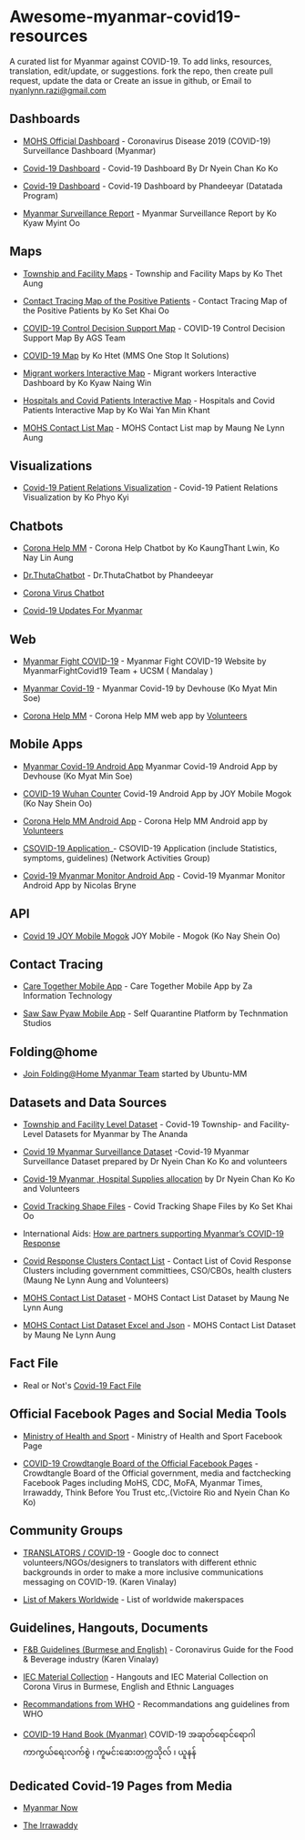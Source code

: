 # Awesome-myanmar-covid19-resources
A curated list for Myanmar against COVID-19.
To add links, resources, translation, edit/update, or suggestions.
fork the repo, then create pull request, update the data or
Create an issue in github, or
Email to nyanlynn.razi@gmail.com

## Dashboards

- [MOHS Official Dashboard](https://doph.maps.arcgis.com/apps/opsdashboard/index.html#/f8fb4ccc3d2d42c7ab0590dbb3fc26b8) - Coronavirus Disease 2019 (COVID-19) Surveillance Dashboard (Myanmar)

- [Covid-19 Dashboard](https://bit.ly/covidmyanmar) - Covid-19 Dashboard By Dr Nyein Chan Ko Ko

- [Covid-19 Dashboard](https://www.myanmardatatada.com/covid-19-dashboard.html) - Covid-19 Dashboard by Phandeeyar (Datatada Program)

- [Myanmar Surveillance Report](https://datastudio.google.com/u/0/reporting/01f1eab4-e77b-4742-93e8-fe5d334319ac/page/SenHB) - Myanmar Surveillance Report by Ko Kyaw Myint Oo

## Maps

- [Township and Facility Maps](https://bit.ly/2Jlunhk) - Township and Facility Maps by Ko Thet Aung

- [Contact Tracing Map of the Positive Patients](https://bit.ly/3aOxsCE) - Contact Tracing Map of the Positive Patients by Ko Set Khai Oo

- [COVID-19 Control Decision Support Map](https://arcg.is/uDbuC?fbclid=IwAR3Htasi0zUraCM_XcplrmSSoETmD2PCefFz1Xkde7Hz6OQ1-orRUpzJL7g) - COVID-19 Control Decision Support Map By AGS Team

- [COVID-19 Map](https://covid.mms-it.com/) by Ko Htet (MMS One Stop It Solutions)

- [Migrant workers Interactive Map](https://public.tableau.com/profile/myanmar.geoinfomatic.society#!/vizhome/MigrantWorkersbyTownship/MainDashboard) - Migrant workers Interactive Dashboard by Ko Kyaw Naing Win

- [Hospitals and Covid Patients Interactive Map](https://biglink.to/CV19InterMAP) - Hospitals and Covid Patients Interactive Map by Ko Wai Yan Min Khant
- [MOHS Contact List Map](bit.ly/mohs_contact_map) - MOHS Contact List map by Maung Ne Lynn Aung

## Visualizations 

- [Covid-19 Patient Relations Visualization](https://phyokyi.github.io/covid-19/COVID-19%20Relations.html) - Covid-19 Patient Relations Visualization by Ko Phyo Kyi

## Chatbots

- [Corona Help MM](https://www.messenger.com/t/CoronaHelpMM) - Corona Help Chatbot by Ko KaungThant Lwin, Ko Nay Lin Aung

- [Dr.ThutaChatbot](https://www.facebook.com/Dr.ThutaChatbot/) - Dr.ThutaChatbot by Phandeeyar

- [Corona Virus Chatbot](m.me/coronavirusalice)

- [Covid-19 Updates For Myanmar](m.me/covid19updatesmm)

## Web

- [Myanmar Fight COVID-19](https://myanmarfightcovid19.com/) - Myanmar Fight COVID-19 Website by MyanmarFightCovid19 Team + UCSM ( Mandalay )

- [Myanmar Covid-19](https://covid.devhouse.asia/) - Myanmar Covid-19 by Devhouse (Ko Myat Min Soe)

- [Corona Help MM](https://coronahelpmm.org/) - Corona Help MM web app by [Volunteers](https://coronahelpmm.org/about)

## Mobile Apps

- [Myanmar Covid-19 Android App](https://devhouse.asia/covid19.apk) Myanmar Covid-19 Android App by Devhouse (Ko Myat Min Soe)

- [COVID-19 Wuhan Counter](https://covid19.joymogok.com/apk/covidmm.apk) 
Covid-19 Android App by JOY Mobile Mogok (Ko Nay Shein Oo)

- [Corona Help MM Android App](https://coronahelpmm.org/app/CoronaHelpMM.apk) - Corona Help MM Android app by [Volunteers](https://coronahelpmm.org/about)

- [CSOVID-19 Application](http://www.nagmis.com/csovid19/apk/csovid19.apk)_- CSOVID-19 Application (include Statistics, symptoms, guidelines) (Network Activities Group) 

- [Covid-19 Myanmar Monitor Android App](https://bit.ly/covid-19-myanmar) - Covid-19 Myanmar Monitor Android App by Nicolas Bryne


## API

- [Covid 19 JOY Mobile Mogok](https://covid19.joymogok.com/) JOY Mobile - Mogok (Ko Nay Shein Oo)

## Contact Tracing

- [Care Together Mobile App](https://www.facebook.com/CareTogetherMyanmar/) - Care Together Mobile App by Za Information Technology

- [Saw Saw Pyaw Mobile App](http://sawsawpyaw.com/) - Self Quarantine Platform by Technmation Studios

## Folding@home

- [Join Folding@Home Myanmar Team](https://stats.foldingathome.org/team/250150) started by Ubuntu-MM

## Datasets and Data Sources

- [Township and Facility Level Dataset](https://github.com/theananda/myanmar-covid19-data) - Covid-19 Township- and Facility-Level Datasets for Myanmar by The Ananda

- [Covid 19 Myanmar Surveillance Dataset](https://docs.google.com/spreadsheets/d/1-Csmn_rXTQvnkJR8tnFkQEyKBnhq8fz-YxyHidhONiI/edit#gid=0) -Covid-19 Myanmar Surveillance Dataset prepared by Dr Nyein Chan Ko Ko and volunteers 

- [Covid-19 Myanmar ,Hospital Supplies allocation](https://docs.google.com/spreadsheets/d/1Ue2LUm8NfO0IgRxifabOtYH_9FfzpEFZ5i14cXUUTAE/edit?usp=drive_web&ouid=105998359122323375339) 
by Dr Nyein Chan Ko Ko and Volunteers

- [Covid Tracking Shape Files](https://bit.ly/2RbmIH5) - Covid Tracking Shape Files by Ko Set Khai Oo

- International Aids: [How are partners supporting Myanmar’s COVID-19 Response](https://medium.com/@leighmitchell/how-are-partners-supporting-myanmars-covid-19-response-cda866b6c74)

- [Covid Response Clusters Contact List](https://bit.ly/covid_gen_contact) - Contact List of Covid Response Clusters including government committiees, CSO/CBOs, health clusters (Maung Ne Lynn Aung and Volunteers)

- [MOHS Contact List Dataset](https://bit.ly/mohs_contact_list) - MOHS Contact List Dataset by Maung Ne Lynn Aung

- [MOHS Contact List Dataset Excel and Json](http://ihubgroup.com/downloads/covid19/20200404_MoHS_Contact_List/) - MOHS Contact List Dataset by Maung Ne Lynn Aung

## Fact File

- Real or Not's [Covid-19 Fact File](https://www.realornotmm.info/2020/01/27/coronavirus_covid-19_fact-file/)

## Official Facebook Pages and Social Media Tools

- [Ministry of Health and Sport](https://www.facebook.com/MinistryOfHealthAndSportsMyanmar/) - Ministry of Health and Sport Facebook Page

- [COVID-19 Crowdtangle Board of the Official Facebook Pages](https://apps.crowdtangle.com/myanmarcovid19/boards/myanmarcovid-19?fbclid=IwAR1pVPeyBtqVW5p2DWAXR8mSgt00Dj_9uiDTX7hsO6cnMY89--GXdBrkdPo) - Crowdtangle Board of the Official government, media and factchecking Facebook Pages including MoHS, CDC, MoFA, Myanmar Times, Irrawaddy, Think Before You Trust etc,.(Victoire Rio and Nyein Chan Ko Ko)


## Community Groups

- [TRANSLATORS / COVID-19](https://docs.google.com/document/d/1XXlmZD07pxx31Xy8HI6AYBYxL_-vdCckoXO-NoX92u8/edit) - Google doc to connect volunteers/NGOs/designers to translators with different ethnic backgrounds in order to make a more inclusive communications messaging on COVID-19. (Karen Vinalay)

- [List of Makers Worldwide](https://docs.google.com/spreadsheets/d/1JH5uL3WW6PwvwFRe4wqXkheK0-jcGYqaPmb9J3Dr6Ac/edit#gid=179139280) - List of worldwide makerspaces

## Guidelines, Hangouts, Documents

- [F&B Guidelines (Burmese and English)](https://docs.google.com/document/d/1dVjGP6gIqyiE9nAA0Og9HCm7VVr6VUtzCGGE7JPcyJQ) - Coronavirus Guide for the Food & Beverage industry (Karen Vinalay)

- [IEC Material Collection](https://drive.google.com/drive/u/0/folders/18wmEM8UKakXYIPv5xAEjV8LH_H80hNJG) - Hangouts and IEC Material Collection on Corona Virus in Burmese, English and Ethnic Languages 

- [Recommandations from WHO](https://talenthouse-res.cloudinary.com/image/upload/v1/invites/x1ukvopj6jspstj93pvi) - Recommandations ang guidelines from WHO

- [COVID-19 Hand Book (Myanmar)](https://raw.githubusercontent.com/nyanlynntherazi/awesome-myanmar-covid19-resources/master/Resources/PDF/Covid19_HB_Myanmar.pdf ) COVID-19 အဆုတ်ရောင်ရောဂါကာကွယ်ရေးလက်စွဲ ၊
ကူမင်းဆေးတက္ကသိုလ် ၊ ယူနန်

## Dedicated Covid-19 Pages from Media

- [Myanmar Now](https://myanmar-now.org/mm/covid-19)

- [The Irrawaddy](https://burma.irrawaddy.com/tag/%e1%80%80%e1%80%ad%e1%80%af%e1%80%9b%e1%80%ad%e1%80%af%e1%80%94%e1%80%ac%e1%80%97%e1%80%ad%e1%80%af%e1%80%84%e1%80%ba%e1%80%b8%e1%80%9b%e1%80%95%e1%80%ba%e1%80%85%e1%80%ba)
